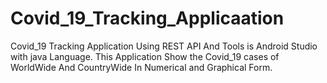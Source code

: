 # Covid_19_Tracking_Applicaation
Covid_19 Tracking Application Using REST API And Tools is Android Studio with java Language. This Application Show the Covid_19 cases of WorldWide And CountryWide In Numerical and Graphical Form.
